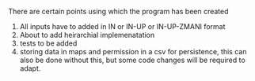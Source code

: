 There are certain points using which the program has been created

1. All inputs have to added in  IN or IN-UP or IN-UP-ZMANI format 
2. About to add heirarchial implemenatation
3. tests to be added
4. storing data in maps and permission in a csv for persistence, this can also be done without this, but some code changes will be required to adapt.